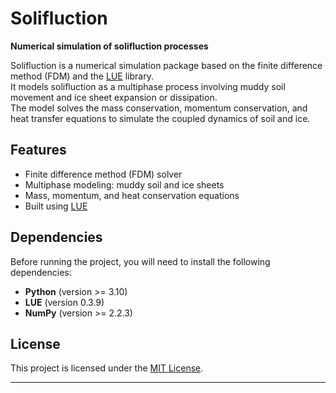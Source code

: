 # Solifluction

**Numerical simulation of solifluction processes**

Solifluction is a numerical simulation package based on the finite difference method (FDM) and the [LUE](https://lue.computationalgeography.org) library.  
It models solifluction as a multiphase process involving muddy soil movement and ice sheet expansion or dissipation.  
The model solves the mass conservation, momentum conservation, and heat transfer equations to simulate the coupled dynamics of soil and ice.

## Features
- Finite difference method (FDM) solver
- Multiphase modeling: muddy soil and ice sheets
- Mass, momentum, and heat conservation equations
- Built using [LUE](https://lue.computationalgeography.org)

## Dependencies

Before running the project, you will need to install the following dependencies:

- **Python** (version >= 3.10)
- **LUE** (version 0.3.9)
- **NumPy** (version >= 2.2.3)

<!-- ## Installation -->
<!-- TODO: Add installation instructions here -->
<!-- Example: requirements, build steps, how to install -->

<!-- ## Usage -->
<!-- TODO: Add usage examples here if needed -->
<!-- Example: how to run a basic simulation -->

<!-- ## Links
- [Homepage](https://lue.computationalgeography.org)
- [Documentation](https://lue.computationalgeography.org/doc)
- [Publications](https://lue.computationalgeography.org/publication)
- [R&D Team](https://www.computationalgeography.org)

## Community
- [![Chat with users on Matrix](https://img.shields.io/badge/chat-on%20Matrix-%230098D4)](https://matrix.to/#/#lue:matrix.org)
- [![Chat with developers on Matrix](https://img.shields.io/badge/chat-on%20Matrix-%230098D4)](https://matrix.to/#/#lue-dev:matrix.org)

## Citation
If you use this software, please cite it:
[![Latest release](https://zenodo.org/badge/DOI/10.5281/zenodo.5535685.svg)](https://doi.org/10.5281/zenodo.5535685) -->

## License
This project is licensed under the [MIT License](LICENSE).

---
